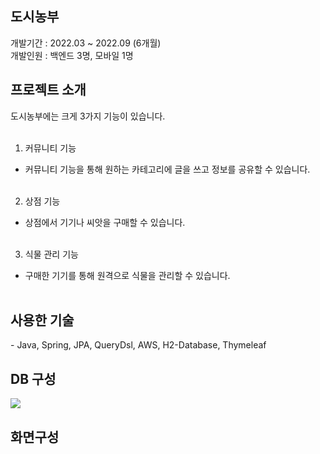 <h2>도시농부</h2>
개발기간 : 2022.03 ~ 2022.09 (6개월)<br>
개발인원 : 백엔드 3명, 모바일 1명

<h2>프로젝트 소개</h2>
도시농부에는 크게 3가지 기능이 있습니다.<br><br>

1. 커뮤니티 기능<br>
- 커뮤니티 기능을 통해 원하는 카테고리에 글을 쓰고 정보를 공유할 수 있습니다.<br><br>

2. 상점 기능<br>
- 상점에서 기기나 씨앗을 구매할 수 있습니다.<br><br>

3. 식물 관리 기능<br>
- 구매한 기기를 통해 원격으로 식물을 관리할 수 있습니다.<br><br>

<h2>사용한 기술</h2>
- Java, Spring, JPA, QueryDsl, AWS, H2-Database, Thymeleaf

<h2>DB 구성</h2>
<img src=https://github.com/BaeDongHyeon/aerofarm/assets/91925852/e4582b98-e55a-4c22-b55b-978fd7518e5b>

<h2>화면구성</h2>
